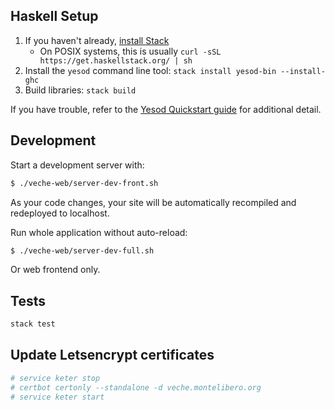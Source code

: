 ## Haskell Setup

1. If you haven't already, [install Stack](https://haskell-lang.org/get-started)
	* On POSIX systems, this is usually `curl -sSL https://get.haskellstack.org/ | sh`
2. Install the `yesod` command line tool: `stack install yesod-bin --install-ghc`
3. Build libraries: `stack build`

If you have trouble, refer to the [Yesod Quickstart guide](https://www.yesodweb.com/page/quickstart) for additional detail.

## Development

Start a development server with:

```sh
$ ./veche-web/server-dev-front.sh
```

As your code changes, your site will be automatically recompiled and redeployed to localhost.

Run whole application without auto-reload:
```sh
$ ./veche-web/server-dev-full.sh
```

Or web frontend only.

## Tests

```sh
stack test
```

## Update Letsencrypt certificates

```sh
# service keter stop
# certbot certonly --standalone -d veche.montelibero.org
# service keter start
```
